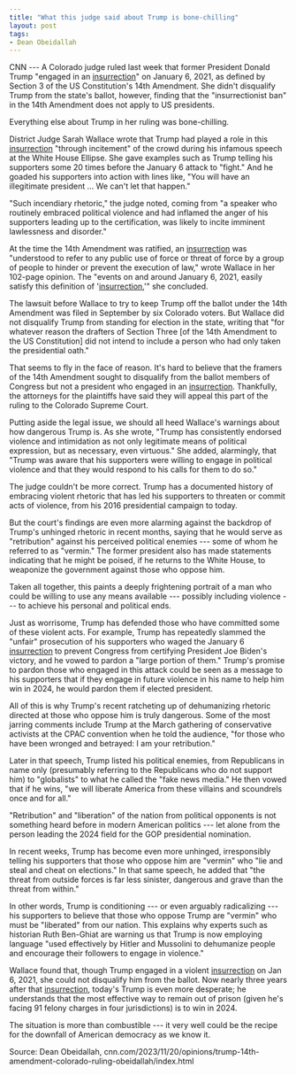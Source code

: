 ```yaml
---
title: "What this judge said about Trump is bone-chilling"
layout: post
tags:
- Dean Obeidallah
---
```


CNN --- A Colorado judge ruled last week that former President Donald Trump "engaged in an [insurrection](/insurrection.html)" on January 6, 2021, as defined by Section 3 of the US Constitution's 14th Amendment. She didn't disqualify Trump from the state's ballot, however, finding that the "insurrectionist ban" in the 14th Amendment does not apply to US presidents.

Everything else about Trump in her ruling was bone-chilling.

District Judge Sarah Wallace wrote that Trump had played a role in this [insurrection](/insurrection.html) "through incitement" of the crowd during his infamous speech at the White House Ellipse. She gave examples such as Trump telling his supporters some 20 times before the January 6 attack to "fight." And he goaded his supporters into action with lines like, "You will have an illegitimate president ... We can't let that happen."

"Such incendiary rhetoric," the judge noted, coming from "a speaker who routinely embraced political violence and had inflamed the anger of his supporters leading up to the certification, was likely to incite imminent lawlessness and disorder."

At the time the 14th Amendment was ratified, an [insurrection](/insurrection.html) was "understood to refer to any public use of force or threat of force by a group of people to hinder or prevent the execution of law," wrote Wallace in her 102-page opinion. The "events on and around January 6, 2021, easily satisfy this definition of '[insurrection](/insurrection.html),'" she concluded.

The lawsuit before Wallace to try to keep Trump off the ballot under the 14th Amendment was filed in September by six Colorado voters. But Wallace did not disqualify Trump from standing for election in the state, writing that "for whatever reason the drafters of Section Three [of the 14th Amendment to the US Constitution] did not intend to include a person who had only taken the presidential oath."

That seems to fly in the face of reason. It's hard to believe that the framers of the 14th Amendment sought to disqualify from the ballot members of Congress but not a president who engaged in an [insurrection](/insurrection.html). Thankfully, the attorneys for the plaintiffs have said they will appeal this part of the ruling to the Colorado Supreme Court.

Putting aside the legal issue, we should all heed Wallace's warnings about how dangerous Trump is. As she wrote, "Trump has consistently endorsed violence and intimidation as not only legitimate means of political expression, but as necessary, even virtuous." She added, alarmingly, that "Trump was aware that his supporters were willing to engage in political violence and that they would respond to his calls for them to do so."

The judge couldn't be more correct. Trump has a documented history of embracing violent rhetoric that has led his supporters to threaten or commit acts of violence, from his 2016 presidential campaign to today.

But the court's findings are even more alarming against the backdrop of Trump's unhinged rhetoric in recent months, saying that he would serve as "retribution" against his perceived political enemies --- some of whom he referred to as "vermin." The former president also has made statements indicating that he might be poised, if he returns to the White House, to weaponize the government against those who oppose him.

Taken all together, this paints a deeply frightening portrait of a man who could be willing to use any means available --- possibly including violence --- to achieve his personal and political ends.

Just as worrisome, Trump has defended those who have committed some of these violent acts. For example, Trump has repeatedly slammed the "unfair" prosecution of his supporters who waged the January 6 [insurrection](/insurrection.html) to prevent Congress from certifying President Joe Biden's victory, and he vowed to pardon a "large portion of them." Trump's promise to pardon those who engaged in this attack could be seen as a message to his supporters that if they engage in future violence in his name to help him win in 2024, he would pardon them if elected president.

All of this is why Trump's recent ratcheting up of dehumanizing rhetoric directed at those who oppose him is truly dangerous. Some of the most jarring comments include Trump at the March gathering of conservative activists at the CPAC convention when he told the audience, "for those who have been wronged and betrayed: I am your retribution."

Later in that speech, Trump listed his political enemies, from Republicans in name only (presumably referring to the Republicans who do not support him) to "globalists" to what he called the "fake news media." He then vowed that if he wins, "we will liberate America from these villains and scoundrels once and for all."

"Retribution" and "liberation" of the nation from political opponents is not something heard before in modern American politics --- let alone from the person leading the 2024 field for the GOP presidential nomination.

In recent weeks, Trump has become even more unhinged, irresponsibly telling his supporters that those who oppose him are "vermin" who "lie and steal and cheat on elections." In that same speech, he added that "the threat from outside forces is far less sinister, dangerous and grave than the threat from within."

In other words, Trump is conditioning --- or even arguably radicalizing --- his supporters to believe that those who oppose Trump are "vermin" who must be "liberated" from our nation. This explains why experts such as historian Ruth Ben-Ghiat are warning us that Trump is now employing language "used effectively by Hitler and Mussolini to dehumanize people and encourage their followers to engage in violence."

Wallace found that, though Trump engaged in a violent [insurrection](/insurrection.html) on Jan 6, 2021, she could not disqualify him from the ballot. Now nearly three years after that [insurrection](/insurrection.html), today's Trump is even more desperate; he understands that the most effective way to remain out of prison (given he's facing 91 felony charges in four jurisdictions) is to win in 2024.

The situation is more than combustible --- it very well could be the recipe for the downfall of American democracy as we know it.

Source: Dean Obeidallah, cnn.com/2023/11/20/opinions/trump-14th-amendment-colorado-ruling-obeidallah/index.html

